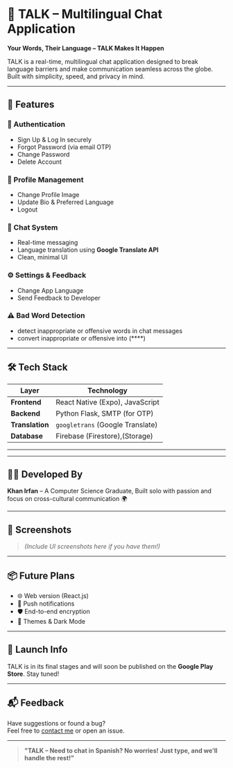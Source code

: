 # 💬 TALK – Multilingual Chat Application

**Your Words, Their Language – TALK Makes It Happen**

TALK is a real-time, multilingual chat application designed to break language barriers and make communication seamless across the globe. Built with simplicity, speed, and privacy in mind.

---

## 🚀 Features

### 🔐 Authentication
- Sign Up & Log In securely
- Forgot Password (via email OTP)
- Change Password
- Delete Account

### 👤 Profile Management
- Change Profile Image
- Update Bio & Preferred Language
- Logout

### 💬 Chat System
- Real-time messaging
- Language translation using **Google Translate API**
- Clean, minimal UI

### ⚙️ Settings & Feedback
- Change App Language
- Send Feedback to Developer

### ⚠️ Bad Word Detection 
- detect inappropriate or offensive words in chat messages
- convert inappropriate or offensive into (****)
---

## 🛠️ Tech Stack

| Layer       | Technology                        |
|-------------|------------------------------------|
| **Frontend**| React Native (Expo), JavaScript    |
| **Backend** | Python Flask, SMTP (for OTP)       |
| **Translation** | `googletrans` (Google Translate)|
| **Database**| Firebase (Firestore),(Storage)             |

---


---

## 🧑‍💻 Developed By

**Khan Irfan** – A Computer Science Graduate, 
Built solo with passion and focus on cross-cultural communication 🌍

---

## 📸 Screenshots

> *(Include UI screenshots here if you have them!)*

---

## 📦 Future Plans

- 🌐 Web version (React.js)
- 🔔 Push notifications
- 🛡️ End-to-end encryption
- 🎨 Themes & Dark Mode

---

## 📲 Launch Info

TALK is in its final stages and will soon be published on the **Google Play Store**. Stay tuned!

---

## 📬 Feedback

Have suggestions or found a bug?  
Feel free to [contact me](mailto:your.email@example.com) or open an issue.

---

> **"TALK – Need to chat in Spanish? No worries! Just type, 
and we’ll handle the rest!"**


